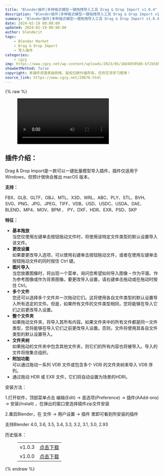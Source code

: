 ```yaml
---
title: "Blender插件|多种格式模型一键拖拽导入工具 Drag & Drop Import v1.0.4"
description: "Blender插件|多种格式模型一键拖拽导入工具 Drag & Drop Import v1.0.4"
summary: "Blender插件|多种格式模型一键拖拽导入工具 Drag & Drop Import v1.0.4"
date: 2024-02-19 00:00:00
updated: 2024-02-19 00:00:00
author: blenderit
tags: 
    - Blender Market
    - Drag & Drop Import
    - 导入插件
categories:
    - cgzy
img: https://www.cgzy.net/wp-content/uploads/2023/05/1684059580-bf2b585aaeb7a04.webp
showGetMethod: false
copyright: 本插件资源来自网络，版权归原作者所有，仅供交流学习使用！
source_link: https://www.cgzy.net/29676.html
---
```


{% raw %}
<figure class="wp-block-video aligncenter"><video controls src="https://cloud.video.taobao.com//play/u/717183932/p/1/e/6/t/1/409829569884.mp4"></video></figure><div class="wp-block-pandastudio-title"><div class="title_style_01"><h2 id="h2-0">插件介绍：</h2></div></div><p class="is-style-text-indent-2em">Drag &amp; Drop Import是一款可以一键批量模型导入插件，插件仅适用于 Windows，但预计很快会推出 macOS 版本。</p><p><strong>支持：</strong></p><p>FBX、GLB、GLTF、OBJ、MTL、X3D、WRL、ABC、PLY、STL、BVH、SVG、PNG、JPG、JPEG、TIFF、VDB、USD、USDC、USDA、DAE、BLEND、MP4、MOV、BPM 、 PY、DXF、HDR、EXR、PSD、SKP</p><p><strong>特征：</strong></p><ul>
<li><strong>基本拖放</strong><br>当您仅使用左键单击按钮拖动文件时，将使用该特定文件类型的默认设置导入该文件。</li>



<li><strong>更改设置</strong><br>如果要更改导入选项，可以使用右键单击按钮拖动文件，或者在使用左键单击按钮拖动文件的同时按住 Ctrl 键。</li>



<li><strong>图片导入</strong><br>当您放置图像时，将出现一个菜单，询问您希望如何导入图像 – 作为平面、作为参考图像或作为背景图像。要更改导入设置，请右键单击拖动或在拖动时按住 Ctrl。</li>



<li><strong>多个文件</strong><br>您还可以选择多个文件并一次拖动它们。这将使用各自文件类型的默认设置导入所有选定的文件。但是，如果所有文件的文件类型相同，您将能够在导入它们之前更改导入设置。</li>



<li><strong>整个文件夹</strong><br>如果拖动文件夹，将导入其所有内容。如果文件夹中的所有文件都是同一文件类型，您将能够在导入它们之前更改导入设置。否则，文件将使用其各自文件类型的默认设置导入。</li>



<li><strong>文件夹树</strong><br>如果拖动的文件夹中包含其他文件夹，则它们的所有内容也将被导入。导入的文件将按集合组织。</li>



<li><strong>附加功能</strong><br>可以通过拖动一系列 VDB 文件或包含多个 VDB 的文件夹树来导入 VDB 序列。</li>



<li>通过拖动 HDR 或 EXR 文件，它们将自动设置为场景的HDRI。</li>
</ul><div class="wp-block-pandastudio-title"><div class="title_style_01"><p>安装方法：</p></div></div><p>1.打开软件，顶部菜单点击 编辑(Edit) → 首选项(Preference) → 插件(AAdd-ons) → 安装(Install) ，在弹出的窗口里选择插件zip文件安装</p><p>2.重启Blender，在 文件 → 用户设置 → 插件 里即可看到所安装的插件</p><div class="wp-block-pandastudio-tips"><div class="tip success "><p>支持Blender 4.0, 3.6, 3.5, 3.4, 3.3, 3.2, 3.1, 3.0, 2.93</p>
</div></div><div class="wp-block-pandastudio-title"><div class="title_style_01"><p>历史版本：</p></div></div><figure class="wp-block-table has-medium-font-size"><table><tbody><tr><td>v1.0.3</td><td><a href="https://www.cgzy.net/go?_=98f0405c9caHR0cHM6Ly9wYW4uYmFpZHUuY29tL3MvMWNJelJyLXdWbDI2NlBWOGY1U1Uta2c%2FcHdkPXZubXk%3D" target="_blank">点击下载</a></td></tr><tr><td>v1.0.0</td><td><a href="https://www.cgzy.net/go?_=6c6f2336c2aHR0cHM6Ly9wYW4uYmFpZHUuY29tL3MvMWs5aTRxZFpjYkhDRFc0WFBoMjZrcVE%2FcHdkPWdhcDA%3D" target="_blank">点击下载</a></td></tr></tbody></table></figure>
<div style="display: none">cgzy</div>
{% endraw %}